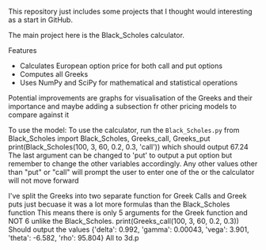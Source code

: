 This repository just includes some projects that I thought would interesting as a start in GitHub.

The main project here is the Black_Scholes calculator.

Features
- Calculates European option price for both call and put options
- Computes all Greeks 
- Uses NumPy and SciPy for mathematical and statistical operations

Potential improvements are graphs for visualisation of the Greeks and their importance and maybe adding a subsection fr other pricing models to compare against it

To use the model:
To use the calculator, run the `Black_Scholes.py`
from Black_Scholes import Black_Scholes, Greeks_call, Greeks_put
print(Black_Scholes(100, 3, 60, 0.2, 0.3, 'call')) which should output 67.24
The last argument can be changed to 'put' to output a put option but remember to change the other variables accordingly.
Any other values other than "put" or "call" will prompt the user to enter one of the or the calculator will not move forward

I've split the Greeks into two separate function for Greek Calls and Greek puts just becuase it was a lot more formulas than the Black_Scholes function
This means there is only 5 arguments for the Greek function and NOT 6 unlike the Black_Scholes.
print(Greeks_call(100, 3, 60, 0.2, 0.3)) Should output the values {'delta': 0.992, 'gamma': 0.00043, 'vega': 3.901, 'theta': -6.582, 'rho': 95.804} All to 3d.p
